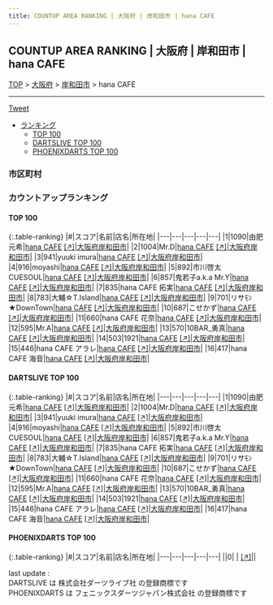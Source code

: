 ```yaml
---
title: COUNTUP AREA RANKING | 大阪府 | 岸和田市 | hana CAFE
---
```

## COUNTUP AREA RANKING | 大阪府 | 岸和田市 | hana CAFE

[TOP](/darts/rank/) > [大阪府](/darts/rank/大阪府/) > [岸和田市](/darts/rank/大阪府/岸和田市/) > hana CAFE

___

<a href="https://twitter.com/share?ref_src=twsrc%5Etfw" data-text="COUNTUP AREA RANKING | 大阪府岸和田市hana CAFE" class="twitter-share-button" data-hashtags="DARTSLIVE,PHOENIXDARTS,darts,ダーツ" data-show-count="false">Tweet</a>

* [ランキング](#カウントアップランキング)
    * [TOP 100](#top-100)
    * [DARTSLIVE TOP 100](#dartslive-top-100)
    * [PHOENIXDARTS TOP 100](#phoenixdarts-top-100)

### 市区町村

<ul>

</ul>

### カウントアップランキング

#### TOP 100



{:.table-ranking}
|#|スコア|名前|店名|所在地|
|---|---|---|---|---|
|1|1090|<span class="rank-name-dl">由肥　元希</span>|<a href="/darts/rank/shops/6e887080d35aa2765f9f3321c1147265.html">hana CAFE</a> <a href="https://search.dartslive.com/jp/shop/6e887080d35aa2765f9f3321c1147265">[↗]</a>|<a href="/darts/rank/大阪府/岸和田市">大阪府岸和田市</a>|
|2|1004|<span class="rank-name-dl">Mr.D</span>|<a href="/darts/rank/shops/6e887080d35aa2765f9f3321c1147265.html">hana CAFE</a> <a href="https://search.dartslive.com/jp/shop/6e887080d35aa2765f9f3321c1147265">[↗]</a>|<a href="/darts/rank/大阪府/岸和田市">大阪府岸和田市</a>|
|3|941|<span class="rank-name-dl">yuuki imura</span>|<a href="/darts/rank/shops/6e887080d35aa2765f9f3321c1147265.html">hana CAFE</a> <a href="https://search.dartslive.com/jp/shop/6e887080d35aa2765f9f3321c1147265">[↗]</a>|<a href="/darts/rank/大阪府/岸和田市">大阪府岸和田市</a>|
|4|916|<span class="rank-name-dl">moyashi</span>|<a href="/darts/rank/shops/6e887080d35aa2765f9f3321c1147265.html">hana CAFE</a> <a href="https://search.dartslive.com/jp/shop/6e887080d35aa2765f9f3321c1147265">[↗]</a>|<a href="/darts/rank/大阪府/岸和田市">大阪府岸和田市</a>|
|5|892|<span class="rank-name-dl">市川啓太CUESOUL</span>|<a href="/darts/rank/shops/6e887080d35aa2765f9f3321c1147265.html">hana CAFE</a> <a href="https://search.dartslive.com/jp/shop/6e887080d35aa2765f9f3321c1147265">[↗]</a>|<a href="/darts/rank/大阪府/岸和田市">大阪府岸和田市</a>|
|6|857|<span class="rank-name-dl">鬼若子a.k.a Mr.Y</span>|<a href="/darts/rank/shops/6e887080d35aa2765f9f3321c1147265.html">hana CAFE</a> <a href="https://search.dartslive.com/jp/shop/6e887080d35aa2765f9f3321c1147265">[↗]</a>|<a href="/darts/rank/大阪府/岸和田市">大阪府岸和田市</a>|
|7|835|<span class="rank-name-dl">hana CAFE 拓実</span>|<a href="/darts/rank/shops/6e887080d35aa2765f9f3321c1147265.html">hana CAFE</a> <a href="https://search.dartslive.com/jp/shop/6e887080d35aa2765f9f3321c1147265">[↗]</a>|<a href="/darts/rank/大阪府/岸和田市">大阪府岸和田市</a>|
|8|783|<span class="rank-name-dl">大輔☆T.Island</span>|<a href="/darts/rank/shops/6e887080d35aa2765f9f3321c1147265.html">hana CAFE</a> <a href="https://search.dartslive.com/jp/shop/6e887080d35aa2765f9f3321c1147265">[↗]</a>|<a href="/darts/rank/大阪府/岸和田市">大阪府岸和田市</a>|
|9|701|<span class="rank-name-dl">リサﾓﾝ★DownTown</span>|<a href="/darts/rank/shops/6e887080d35aa2765f9f3321c1147265.html">hana CAFE</a> <a href="https://search.dartslive.com/jp/shop/6e887080d35aa2765f9f3321c1147265">[↗]</a>|<a href="/darts/rank/大阪府/岸和田市">大阪府岸和田市</a>|
|10|687|<span class="rank-name-dl">こせかず</span>|<a href="/darts/rank/shops/6e887080d35aa2765f9f3321c1147265.html">hana CAFE</a> <a href="https://search.dartslive.com/jp/shop/6e887080d35aa2765f9f3321c1147265">[↗]</a>|<a href="/darts/rank/大阪府/岸和田市">大阪府岸和田市</a>|
|11|660|<span class="rank-name-dl">hana CAFE 花奈</span>|<a href="/darts/rank/shops/6e887080d35aa2765f9f3321c1147265.html">hana CAFE</a> <a href="https://search.dartslive.com/jp/shop/6e887080d35aa2765f9f3321c1147265">[↗]</a>|<a href="/darts/rank/大阪府/岸和田市">大阪府岸和田市</a>|
|12|595|<span class="rank-name-dl">Mr.A</span>|<a href="/darts/rank/shops/6e887080d35aa2765f9f3321c1147265.html">hana CAFE</a> <a href="https://search.dartslive.com/jp/shop/6e887080d35aa2765f9f3321c1147265">[↗]</a>|<a href="/darts/rank/大阪府/岸和田市">大阪府岸和田市</a>|
|13|570|<span class="rank-name-dl">10BAR_勇真</span>|<a href="/darts/rank/shops/6e887080d35aa2765f9f3321c1147265.html">hana CAFE</a> <a href="https://search.dartslive.com/jp/shop/6e887080d35aa2765f9f3321c1147265">[↗]</a>|<a href="/darts/rank/大阪府/岸和田市">大阪府岸和田市</a>|
|14|503|<span class="rank-name-dl">1921</span>|<a href="/darts/rank/shops/6e887080d35aa2765f9f3321c1147265.html">hana CAFE</a> <a href="https://search.dartslive.com/jp/shop/6e887080d35aa2765f9f3321c1147265">[↗]</a>|<a href="/darts/rank/大阪府/岸和田市">大阪府岸和田市</a>|
|15|446|<span class="rank-name-dl">hana CAFE アラレ</span>|<a href="/darts/rank/shops/6e887080d35aa2765f9f3321c1147265.html">hana CAFE</a> <a href="https://search.dartslive.com/jp/shop/6e887080d35aa2765f9f3321c1147265">[↗]</a>|<a href="/darts/rank/大阪府/岸和田市">大阪府岸和田市</a>|
|16|417|<span class="rank-name-dl">hana CAFE 海音</span>|<a href="/darts/rank/shops/6e887080d35aa2765f9f3321c1147265.html">hana CAFE</a> <a href="https://search.dartslive.com/jp/shop/6e887080d35aa2765f9f3321c1147265">[↗]</a>|<a href="/darts/rank/大阪府/岸和田市">大阪府岸和田市</a>|


#### DARTSLIVE TOP 100



{:.table-ranking}
|#|スコア|名前|店名|所在地|
|---|---|---|---|---|
|1|1090|<span class="rank-name-dl">由肥　元希</span>|<a href="/darts/rank/shops/6e887080d35aa2765f9f3321c1147265.html">hana CAFE</a> <a href="https://search.dartslive.com/jp/shop/6e887080d35aa2765f9f3321c1147265">[↗]</a>|<a href="/darts/rank/大阪府/岸和田市">大阪府岸和田市</a>|
|2|1004|<span class="rank-name-dl">Mr.D</span>|<a href="/darts/rank/shops/6e887080d35aa2765f9f3321c1147265.html">hana CAFE</a> <a href="https://search.dartslive.com/jp/shop/6e887080d35aa2765f9f3321c1147265">[↗]</a>|<a href="/darts/rank/大阪府/岸和田市">大阪府岸和田市</a>|
|3|941|<span class="rank-name-dl">yuuki imura</span>|<a href="/darts/rank/shops/6e887080d35aa2765f9f3321c1147265.html">hana CAFE</a> <a href="https://search.dartslive.com/jp/shop/6e887080d35aa2765f9f3321c1147265">[↗]</a>|<a href="/darts/rank/大阪府/岸和田市">大阪府岸和田市</a>|
|4|916|<span class="rank-name-dl">moyashi</span>|<a href="/darts/rank/shops/6e887080d35aa2765f9f3321c1147265.html">hana CAFE</a> <a href="https://search.dartslive.com/jp/shop/6e887080d35aa2765f9f3321c1147265">[↗]</a>|<a href="/darts/rank/大阪府/岸和田市">大阪府岸和田市</a>|
|5|892|<span class="rank-name-dl">市川啓太CUESOUL</span>|<a href="/darts/rank/shops/6e887080d35aa2765f9f3321c1147265.html">hana CAFE</a> <a href="https://search.dartslive.com/jp/shop/6e887080d35aa2765f9f3321c1147265">[↗]</a>|<a href="/darts/rank/大阪府/岸和田市">大阪府岸和田市</a>|
|6|857|<span class="rank-name-dl">鬼若子a.k.a Mr.Y</span>|<a href="/darts/rank/shops/6e887080d35aa2765f9f3321c1147265.html">hana CAFE</a> <a href="https://search.dartslive.com/jp/shop/6e887080d35aa2765f9f3321c1147265">[↗]</a>|<a href="/darts/rank/大阪府/岸和田市">大阪府岸和田市</a>|
|7|835|<span class="rank-name-dl">hana CAFE 拓実</span>|<a href="/darts/rank/shops/6e887080d35aa2765f9f3321c1147265.html">hana CAFE</a> <a href="https://search.dartslive.com/jp/shop/6e887080d35aa2765f9f3321c1147265">[↗]</a>|<a href="/darts/rank/大阪府/岸和田市">大阪府岸和田市</a>|
|8|783|<span class="rank-name-dl">大輔☆T.Island</span>|<a href="/darts/rank/shops/6e887080d35aa2765f9f3321c1147265.html">hana CAFE</a> <a href="https://search.dartslive.com/jp/shop/6e887080d35aa2765f9f3321c1147265">[↗]</a>|<a href="/darts/rank/大阪府/岸和田市">大阪府岸和田市</a>|
|9|701|<span class="rank-name-dl">リサﾓﾝ★DownTown</span>|<a href="/darts/rank/shops/6e887080d35aa2765f9f3321c1147265.html">hana CAFE</a> <a href="https://search.dartslive.com/jp/shop/6e887080d35aa2765f9f3321c1147265">[↗]</a>|<a href="/darts/rank/大阪府/岸和田市">大阪府岸和田市</a>|
|10|687|<span class="rank-name-dl">こせかず</span>|<a href="/darts/rank/shops/6e887080d35aa2765f9f3321c1147265.html">hana CAFE</a> <a href="https://search.dartslive.com/jp/shop/6e887080d35aa2765f9f3321c1147265">[↗]</a>|<a href="/darts/rank/大阪府/岸和田市">大阪府岸和田市</a>|
|11|660|<span class="rank-name-dl">hana CAFE 花奈</span>|<a href="/darts/rank/shops/6e887080d35aa2765f9f3321c1147265.html">hana CAFE</a> <a href="https://search.dartslive.com/jp/shop/6e887080d35aa2765f9f3321c1147265">[↗]</a>|<a href="/darts/rank/大阪府/岸和田市">大阪府岸和田市</a>|
|12|595|<span class="rank-name-dl">Mr.A</span>|<a href="/darts/rank/shops/6e887080d35aa2765f9f3321c1147265.html">hana CAFE</a> <a href="https://search.dartslive.com/jp/shop/6e887080d35aa2765f9f3321c1147265">[↗]</a>|<a href="/darts/rank/大阪府/岸和田市">大阪府岸和田市</a>|
|13|570|<span class="rank-name-dl">10BAR_勇真</span>|<a href="/darts/rank/shops/6e887080d35aa2765f9f3321c1147265.html">hana CAFE</a> <a href="https://search.dartslive.com/jp/shop/6e887080d35aa2765f9f3321c1147265">[↗]</a>|<a href="/darts/rank/大阪府/岸和田市">大阪府岸和田市</a>|
|14|503|<span class="rank-name-dl">1921</span>|<a href="/darts/rank/shops/6e887080d35aa2765f9f3321c1147265.html">hana CAFE</a> <a href="https://search.dartslive.com/jp/shop/6e887080d35aa2765f9f3321c1147265">[↗]</a>|<a href="/darts/rank/大阪府/岸和田市">大阪府岸和田市</a>|
|15|446|<span class="rank-name-dl">hana CAFE アラレ</span>|<a href="/darts/rank/shops/6e887080d35aa2765f9f3321c1147265.html">hana CAFE</a> <a href="https://search.dartslive.com/jp/shop/6e887080d35aa2765f9f3321c1147265">[↗]</a>|<a href="/darts/rank/大阪府/岸和田市">大阪府岸和田市</a>|
|16|417|<span class="rank-name-dl">hana CAFE 海音</span>|<a href="/darts/rank/shops/6e887080d35aa2765f9f3321c1147265.html">hana CAFE</a> <a href="https://search.dartslive.com/jp/shop/6e887080d35aa2765f9f3321c1147265">[↗]</a>|<a href="/darts/rank/大阪府/岸和田市">大阪府岸和田市</a>|


#### PHOENIXDARTS TOP 100



{:.table-ranking}
|#|スコア|名前|店名|所在地|
|---|---|---|---|---|
||0|<span class="rank-name-dl"> </span>|<a href="/darts/rank/shops/.html"></a> <a href="">[↗]</a>|<a href="/darts/rank//"></a>|


<div class="footer border-top border-gray-light mt-5 pt-3 text-right text-gray">
    last update : <span style="font-weight: italic" id="foot_last_modified"></span><br />
    DARTSLIVE は 株式会社ダーツライブ社 の登録商標です<br />
    PHOENIXDARTS は フェニックスダーツジャパン株式会社 の登録商標です<br />
</div>

<script src="https://cdnjs.cloudflare.com/ajax/libs/jquery.tablesorter/2.31.3/js/jquery.tablesorter.min.js" integrity="sha512-qzgd5cYSZcosqpzpn7zF2ZId8f/8CHmFKZ8j7mU4OUXTNRd5g+ZHBPsgKEwoqxCtdQvExE5LprwwPAgoicguNg==" crossorigin="anonymous" referrerpolicy="no-referrer"></script>
<link rel="stylesheet" href="https://cdnjs.cloudflare.com/ajax/libs/jquery.tablesorter/2.31.3/css/theme.default.min.css" integrity="sha512-wghhOJkjQX0Lh3NSWvNKeZ0ZpNn+SPVXX1Qyc9OCaogADktxrBiBdKGDoqVUOyhStvMBmJQ8ZdMHiR3wuEq8+w==" crossorigin="anonymous" referrerpolicy="no-referrer" />
<script>
$(function() {
    $(".table-ranking").tablesorter({sortList:[[0, 0]]});
    $("#foot_last_modified").text(formatDate(new Date(document.lastModified), 'yyyy-MM-dd HH:mm:ss'));
});
</script>

<script async src="https://platform.twitter.com/widgets.js" charset="utf-8"></script>